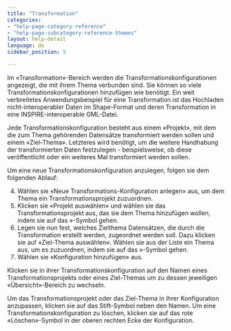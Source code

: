 ```yaml
---
title: "Transformation"
categories:
- "help-page-category-reference"
- "help-page-subcategory-reference-themes"
layout: help-detail
language: de
sidebar_position: 5

---
```


Im &laquo;Transformation&raquo;-Bereich werden die Transformationskonfigurationen angezeigt, die mit ihrem Thema verbunden sind. Sie können so viele Transformationskonfigurationen hinzufügen wie benötigt. Ein weit verbreitetes Anwendungsbeispiel für eine Transformation ist das Hochladen nicht-interoperabler Daten im Shape-Format und deren Transformation in eine INSPIRE-interoperable GML-Datei.

Jede Transformationskonfiguration besteht aus einem &laquo;Projekt&raquo;, mit dem die zum Thema gehörenden Datensätze transformiert werden sollen und einem &laquo;Ziel-Thema&raquo;. Letzteres wird benötigt, um die weitere Handhabung der transformierten Daten festzulegen - beispielsweise, ob diese veröffentlicht oder ein weiteres Mal transformiert werden sollen.

Um eine neue Transformationskonfiguration anzulegen, folgen sie dem folgenden Ablauf:

4.  Wählen sie &laquo;Neue Transformations-Konfiguration anlegen&raquo; aus, um dem Thema ein Transformationsprojekt zuzuordnen.
5.	Klicken sie &laquo;Projekt auswählen&raquo; und wählen sie das Transformationsprojekt aus, das sie dem Thema hinzufügen wollen, indem sie auf das »-Symbol gehen.
7.	Legen sie nun fest, welches Zielthema Datensätzen, die durch die Transformation erstellt werden, zugeordnet werden soll. Dazu klicken sie auf &laquo;Ziel-Thema auswählen&raquo;. Wählen sie aus der Liste ein Thema aus, um es zuzuordnen, indem sie auf das »-Symbol gehen.
9.  Wählen sie &laquo;Konfiguration hinzufügen&raquo; aus.

Klicken sie in ihrer Transformationskonfiguration auf den Namen eines Transformationsprojekts oder eines Ziel-Themas um zu dessen jeweiligen &laquo;Übersicht&raquo;-Bereich zu wechseln. 

Um das Transformationsprojekt oder das Ziel-Thema in ihrer Konfiguration anzupassen, klicken sie auf das Stift-Symbol neben den Namen. Um eine Transformationskonfiguration zu löschen, klicken sie auf das rote  &laquo;Löschen&raquo;-Symbol in der oberen rechten Ecke der Konfiguration.